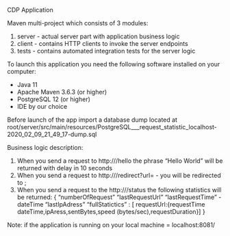CDP Application

Maven multi-project which consists of 3 modules:
1) server - actual server part with application business logic
2) client - contains HTTP clients to invoke the server endpoints
3) tests - contains automated integration tests for the server logic

To launch this application you need the following software installed on your computer:
- Java 11
- Apache Maven 3.6.3 (or higher)
- PostgreSQL 12 (or higher)
- IDE by our choice

Before launch of the app import a database dump located at root/server/src/main/resources/PostgreSQL___request_statistic_localhost-2020_02_09_21_49_17-dump.sql

Business logic description:
1. When you send a request to http://<somedomain>/hello the phrase “Hello World” will be
returned with delay in 10 seconds
2. When you send a request to http://<somedomain>/redirect?url=<url> - you will be
redirected to <url>;
3. When you send a request to the http://<somedomain>/status the following statistics will be
returned:
{
“numberOfRequest”
“lastRequestUrl”
“lastRequestTime” - dateTime
“lastIpAdress”
“fullStatictics” : [
requestUrl:{requestTime dateTime,ipAress,sentBytes,speed
(bytes/sec),requestDuration}]
}

Note: if the application is running on your local machine <somedomain> = localhost:8081/